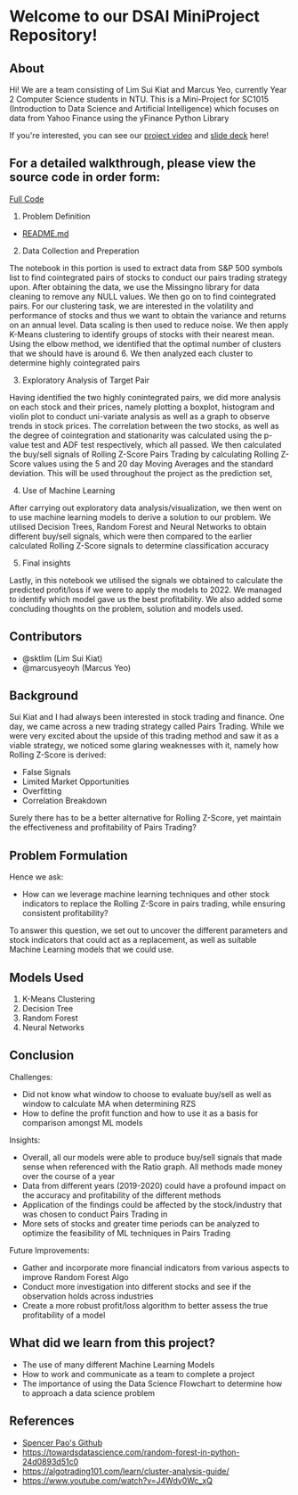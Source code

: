 # Welcome to our DSAI MiniProject Repository!

## About
Hi! We are a team consisting of Lim Sui Kiat and Marcus Yeo, currently Year 2 Computer Science students in NTU. This is a Mini-Project for SC1015 (Introduction to Data Science and Artificial Intelligence) which focuses on data from Yahoo Finance using the yFinance Python Library

If you're interested, you can see our [project video](https://www.youtube.com/watch?v=VFHYOmRooUY&ab_channel=MARCUSYEO) and [slide deck](https://www.canva.com/design/DAFgudHeVtk/eeOHe96Y1mWe2a6eJTeXXQ/edit?utm_content=DAFgudHeVtk&utm_campaign=designshare&utm_medium=link2&utm_source=sharebutton) here!

## For a detailed walkthrough, please view the source code in order form:
[Full Code](https://github.com/sktlim/PairsTradingExploration/blob/main/DSAI_Project.ipynb)
1. Problem Definition
* [README.md](https://github.com/sktlim/PairsTradingExploration/blob/main/README.md)
2. Data Collection and Preperation

The notebook in this portion is used to extract data from S&P 500 symbols list to find cointegrated pairs of stocks to conduct our pairs trading strategy upon. After obtaining the data, we use the Missingno library for data cleaning to remove any NULL values. We then go on to find cointegrated pairs. For our clustering task, we are interested in the volatility and performance of stocks and thus we want to obtain the variance and returns on an annual level. Data scaling is then used to reduce noise. We then apply K-Means clustering to identify groups of stocks with their nearest mean. Using the elbow method, we identified that the optimal number of clusters that we should have is around 6. We then analyzed each cluster to determine highly cointegrated pairs

3. Exploratory Analysis of Target Pair

Having identified the two highly conintegrated pairs, we did more analysis on each stock and their prices, namely plotting a boxplot, histogram and violin plot to conduct uni-variate analysis as well as a graph to observe trends in stock prices. The correlation between the two stocks, as well as the degree of cointegration and stationarity was calculated using the p-value test and ADF test respectively, which all passed. We then calculated the buy/sell signals of Rolling Z-Score Pairs Trading by calculating Rolling Z-Score values using the 5 and 20 day Moving Averages and the standard deviation. This will be used throughout the project as the prediction set,

4. Use of Machine Learning

After carrying out exploratory data analysis/visualization, we then went on to use machine learning models to derive a solution to our problem. We utilised Decision Trees, Random Forest and Neural Networks to obtain different buy/sell signals, which were then compared to the earlier calculated Rolling Z-Score signals to determine classification accuracy

5. Final insights

Lastly, in this notebook we utilised the signals we obtained to calculate the predicted profit/loss if we were to apply the models to 2022. We managed to identify which model gave us the best profitability. We also added some concluding thoughts on the problem, solution and models used.

## Contributors
* @sktlim (Lim Sui Kiat)
* @marcusyeoyh (Marcus Yeo)

## Background
Sui Kiat and I had always been interested in stock trading and finance. One day, we came across a new trading strategy called Pairs Trading. While we were very excited about the upside of this trading method and saw it as a viable strategy, we noticed some glaring weaknesses with it, namely how Rolling Z-Score is derived:
* False Signals
* Limited Market Opportunities
* Overfitting
* Correlation Breakdown

Surely there has to be a better alternative for Rolling Z-Score, yet maintain the effectiveness and profitability of Pairs Trading?

## Problem Formulation
Hence we ask:
* How can we leverage machine learning techniques and other stock indicators to replace the Rolling Z-Score in pairs trading, while ensuring consistent profitability?

To answer this question, we set out to uncover the different parameters and stock indicators that could act as a replacement, as well as suitable Machine Learning models that we could use.

## Models Used
1. K-Means Clustering
2. Decision Tree
3. Random Forest
4. Neural Networks

## Conclusion
Challenges:
* Did not know what window to choose to evaluate buy/sell as well as window to calculate MA when determining RZS
* How to define the profit function and how to use it as a basis for comparison amongst ML models

Insights:
* Overall, all our models were able to produce buy/sell signals that made sense when referenced with the Ratio graph. All methods made money over the course of a year
* Data from different years (2019-2020) could have a profound impact on the accuracy and profitability of the different methods
* Application of the findings could be affected by the stock/industry that was chosen to conduct Pairs Trading in
* More sets of stocks and greater time periods can be analyzed to optimize the feasibility of ML techniques in Pairs Trading

Future Improvements:
* Gather and incorporate more financial indicators from various aspects to improve Random Forest Algo
* Conduct more investigation into different stocks and see if the observation holds across industries
* Create a more robust profit/loss algorithm to better assess the true profitability of a model

## What did we learn from this project?
* The use of many different Machine Learning Models
* How to work and communicate as a team to complete a project
* The importance of using the Data Science Flowchart to determine how to approach a data science problem

## References
* [Spencer Pao's Github](https://github.com/SpencerPao/Quantitative_Strategies)
*  https://towardsdatascience.com/random-forest-in-python-24d0893d51c0
* https://algotrading101.com/learn/cluster-analysis-guide/
* https://www.youtube.com/watch?v=J4Wdy0Wc_xQ
